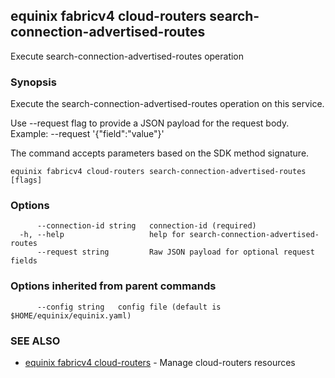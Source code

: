## equinix fabricv4 cloud-routers search-connection-advertised-routes

Execute search-connection-advertised-routes operation

### Synopsis

Execute the search-connection-advertised-routes operation on this service.

Use --request flag to provide a JSON payload for the request body.
Example: --request '{"field":"value"}'

The command accepts parameters based on the SDK method signature.

```
equinix fabricv4 cloud-routers search-connection-advertised-routes [flags]
```

### Options

```
      --connection-id string   connection-id (required)
  -h, --help                   help for search-connection-advertised-routes
      --request string         Raw JSON payload for optional request fields
```

### Options inherited from parent commands

```
      --config string   config file (default is $HOME/equinix/equinix.yaml)
```

### SEE ALSO

* [equinix fabricv4 cloud-routers](equinix_fabricv4_cloud-routers.md)	 - Manage cloud-routers resources

